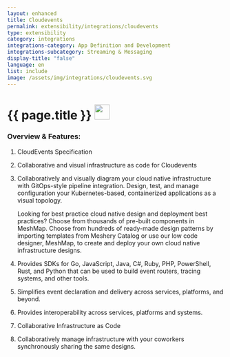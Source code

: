 ```yaml
---
layout: enhanced
title: Cloudevents
permalink: extensibility/integrations/cloudevents
type: extensibility
category: integrations
integrations-category: App Definition and Development
integrations-subcategory: Streaming & Messaging
display-title: "false"
language: en
list: include
image: /assets/img/integrations/cloudevents.svg
---
```


<h1>{{ page.title }} <img src="{{ page.image }}" style="width: 35px; height: 35px;" /></h1>


<!-- This needs replaced with the Category property, not the sub-category.
 #### About: CloudEvents Specification -->

### Overview & Features:

1. CloudEvents Specification

2. Collaborative and visual infrastructure as code for Cloudevents

4. 
    Collaboratively and visually diagram your cloud native infrastructure with GitOps-style pipeline integration. Design, test, and manage configuration your Kubernetes-based, containerized applications as a visual topology.



    Looking for best practice cloud native design and deployment best practices? Choose from thousands of pre-built components in MeshMap. Choose from hundreds of ready-made design patterns by importing templates from Meshery Catalog or use our low code designer, MeshMap, to create and deploy your own cloud native infrastructure designs.



5. Provides SDKs for Go, JavaScript, Java, C#, Ruby, PHP, PowerShell, Rust, and Python that can be used to build event routers, tracing systems, and other tools.

6. Simplifies event declaration and delivery across services, platforms, and beyond.

7. Provides interoperability across services, platforms and systems.

8. Collaborative Infrastructure as Code

9. Collaboratively manage infrastructure with your coworkers synchronously sharing the same designs.

